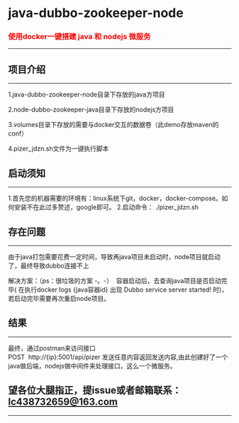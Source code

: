 # java-dubbo-zookeeper-node

<h3 style="color:red;">使用docker一键搭建 java 和 nodejs 微服务</h3>

----------------------------------------------------------------------------------------------------------------------------

## 项目介绍

----------------------------------------------------------------------------------------------------------------------------


1.java-dubbo-zookeeper-node目录下存放的java方项目

2.node-dubbo-zookeeper-java目录下存放的nodejs方项目

3.volumes目录下存放的需要与docker交互的数据卷（此demo存放maven的conf）

4.pizer_jdzn.sh文件为一键执行脚本

## 启动须知

----------------------------------------------------------------------------------------------------------------------------

1.首先您的机器需要的环境有：linux系统下git，docker，docker-compose。如何安装不在此过多赘述，google即可。
2.启动命令： ./pizer_jdzn.sh


## 存在问题

----------------------------------------------------------------------------------------------------------------------------

由于java打包需要花费一定时间，导致再java项目未启动时，node项目就启动了，最终导致dubbo连接不上

解决方案：（ps：很垃圾的方案  -。-）
  容器启动后，去查询java项目是否启动完毕( 在执行docker logs {java容器id} 出现 Dubbo service server started! 时)，若启动完毕需要再次重启node项目。
  
## 结果

----------------------------------------------------------------------------------------------------------------------------

最终，通过postman来访问接口  
POST  http://{ip}:5001/api/pizer
发送任意内容返回发送内容,由此创建好了一个java做后端，nodejs做中间件来处理接口，这么一个微服务。

## 望各位大腿指正，提issue或者邮箱联系：lc438732659@163.com

----------------------------------------------------------------------------------------------------------------------------



